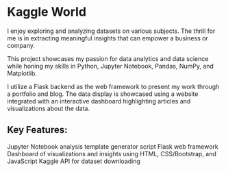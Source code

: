 # Kaggle World

I enjoy exploring and analyzing datasets on various subjects. The thrill for me is in extracting meaningful insights that can empower a business or company.

This project showcases my passion for data analytics and data science while honing my skills in Python, Jupyter Notebook, Pandas, NumPy, and Matplotlib.

I utilize a Flask backend as the web framework to present my work through a portfolio and blog. The data display is showcased using a website integrated with an interactive dashboard highlighting articles and visualizations about the data.

## Key Features:
Jupyter Notebook analysis template generator script
Flask web framework
Dashboard of visualizations and insights using HTML, CSS/Bootstrap, and JavaScript
Kaggle API for dataset downloading